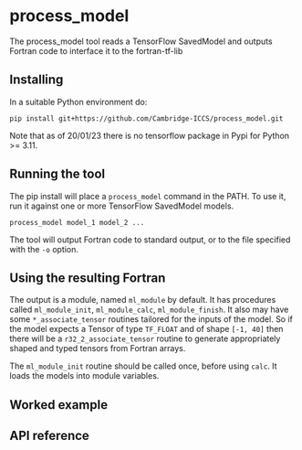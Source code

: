 # process_model
The process_model tool reads a TensorFlow SavedModel and outputs Fortran code to interface it to the fortran-tf-lib

## Installing
In a suitable Python environment do:
```
pip install git+https://github.com/Cambridge-ICCS/process_model.git
```
Note that as of 20/01/23 there is no tensorflow package in Pypi for Python >= 3.11.

## Running the tool
The pip install will place a `process_model` command in the PATH.  To use it, run it against one
or more TensorFlow SavedModel models.

```
process_model model_1 model_2 ...
```
The tool will output Fortran code to standard output, or to the file
specified with the `-o` option.

## Using the resulting Fortran
The output is a module, named `ml_module` by default.  It has procedures called
`ml_module_init`, `ml_module_calc`, `ml_module_finish`.
It also may have some `*_associate_tensor` routines tailored for the inputs
of the model.  So if the model expects a Tensor of type `TF_FLOAT` and of shape
`[-1, 40]` then there will be a `r32_2_associate_tensor` routine to generate
appropriately shaped and typed tensors from Fortran arrays.

The `ml_module_init` routine should be called once, before using `calc`.  It loads
the models into module variables.

## Worked example

## API reference
